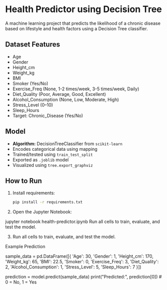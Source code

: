 # Health Predictor using Decision Tree

A machine learning project that predicts the likelihood of a chronic disease based on lifestyle and health factors using a Decision Tree classifier.

##  Dataset Features

- Age
- Gender
- Height_cm
- Weight_kg
- BMI
- Smoker (Yes/No)
- Exercise_Freq (None, 1-2 times/week, 3-5 times/week, Daily)
- Diet_Quality (Poor, Average, Good, Excellent)
- Alcohol_Consumption (None, Low, Moderate, High)
- Stress_Level (0–10)
- Sleep_Hours
- Target: Chronic_Disease (Yes/No)

##  Model

- **Algorithm:** DecisionTreeClassifier from `scikit-learn`
- Encodes categorical data using mapping
- Trained/tested using `train_test_split`
- Exported as `.joblib` model
- Visualized using `tree.export_graphviz`

## How to Run

1. Install requirements:
   ```bash
   pip install -r requirements.txt

2. Open the Jupyter Notebook:

jupyter notebook health-predictor.ipynb
Run all cells to train, evaluate, and test the model.

3. Run all cells to train, evaluate, and test the model.

Example Prediction

sample_data = pd.DataFrame([{
    'Age': 30,
    'Gender': 1,
    'Height_cm': 170,
    'Weight_kg': 65,
    'BMI': 22.5,
    'Smoker': 0,
    'Exercise_Freq': 3,
    'Diet_Quality': 2,
    'Alcohol_Consumption': 1,
    'Stress_Level': 5,
    'Sleep_Hours': 7
}])

prediction = model.predict(sample_data)
print("Predicted:", prediction[0])  # 0 = No, 1 = Yes

